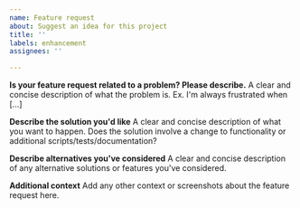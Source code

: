 ```yaml
---
name: Feature request
about: Suggest an idea for this project
title: ''
labels: enhancement
assignees: ''

---
```


<!-- Note: please make sure not to mention any sensitive client information here, as this repo is public. Best practice is to link to this public issue in your private client/project repo so you can keep track of progress here alongside helpful client context. -->

**Is your feature request related to a problem? Please describe.**
A clear and concise description of what the problem is. Ex. I'm always frustrated when [...]

**Describe the solution you'd like**
A clear and concise description of what you want to happen. Does the solution involve a change to functionality or additional scripts/tests/documentation?

**Describe alternatives you've considered**
A clear and concise description of any alternative solutions or features you've considered.

**Additional context**
Add any other context or screenshots about the feature request here.
